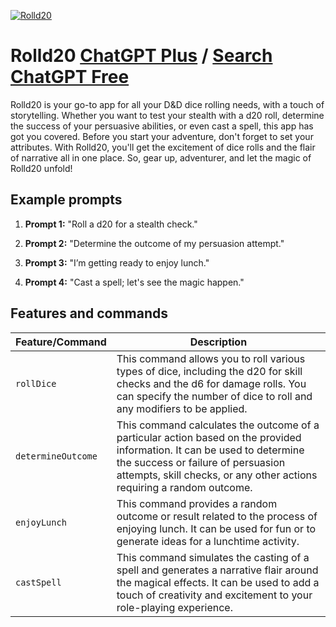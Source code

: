 
[![Rolld20](https://files.oaiusercontent.com/file-R68pT1sRFplhaXghCdc1XZ5M?se=2123-10-16T03%3A07%3A25Z&sp=r&sv=2021-08-06&sr=b&rscc=max-age%3D31536000%2C%20immutable&rscd=attachment%3B%20filename%3D336aaf09-7588-46ec-8d7a-1a6464fa95c5.png&sig=FdP/mPkqsvlPkDSOAJwDvMRTchawr%2BxjHSBYsUf04lI%3D)](https://chat.openai.com/g/g-ZuJP1nceo-rolld20)

# Rolld20 [ChatGPT Plus](https://chat.openai.com/g/g-ZuJP1nceo-rolld20) / [Search ChatGPT Free](https://gptcall.net/index.html#/?search=Rolld20)

Rolld20 is your go-to app for all your D&D dice rolling needs, with a touch of storytelling. Whether you want to test your stealth with a d20 roll, determine the success of your persuasive abilities, or even cast a spell, this app has got you covered. Before you start your adventure, don't forget to set your attributes. With Rolld20, you'll get the excitement of dice rolls and the flair of narrative all in one place. So, gear up, adventurer, and let the magic of Rolld20 unfold!

## Example prompts

1. **Prompt 1:** "Roll a d20 for a stealth check."

2. **Prompt 2:** "Determine the outcome of my persuasion attempt."

3. **Prompt 3:** "I’m getting ready to enjoy lunch."

4. **Prompt 4:** "Cast a spell; let's see the magic happen."

## Features and commands

| Feature/Command | Description |
| --- | --- |
| `rollDice` | This command allows you to roll various types of dice, including the d20 for skill checks and the d6 for damage rolls. You can specify the number of dice to roll and any modifiers to be applied. |
| `determineOutcome` | This command calculates the outcome of a particular action based on the provided information. It can be used to determine the success or failure of persuasion attempts, skill checks, or any other actions requiring a random outcome. |
| `enjoyLunch` | This command provides a random outcome or result related to the process of enjoying lunch. It can be used for fun or to generate ideas for a lunchtime activity. |
| `castSpell` | This command simulates the casting of a spell and generates a narrative flair around the magical effects. It can be used to add a touch of creativity and excitement to your role-playing experience. |


